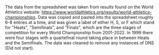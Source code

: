 The data from the spreadsheet was taken from results found on the World Athletics website: https://www.worldathletics.org/results/world-athletics-championships.  Data was copied and pasted into the spreadsheet roughly 6-8 entries at a time, and was given a label of either H, S, or F which stand for "Heats", "Semifinals", and "Finals", which are the three stages of competition for every World Championship from 2001-2022.  In 1999 there were four stages with a quartefinal round taking place in between Heats and the Semifinals.  The data was cleaned to remove any instances of DNS (Did not start).